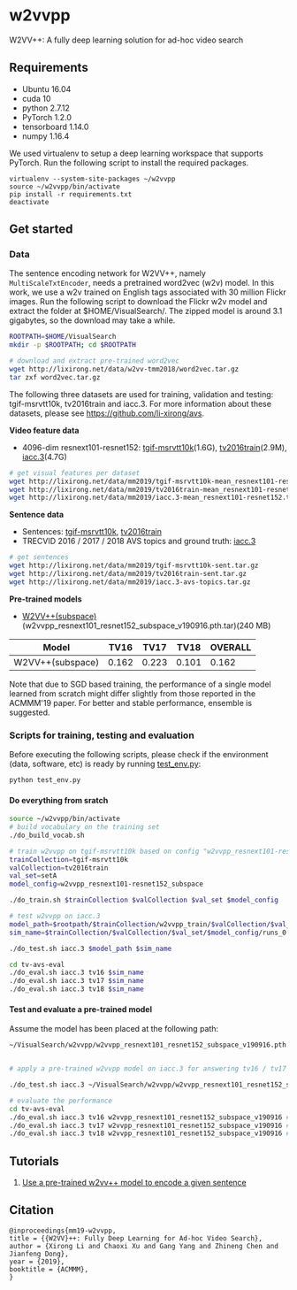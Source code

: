 # w2vvpp
W2VV++: A fully deep learning solution for ad-hoc video search

## Requirements
* Ubuntu 16.04
* cuda 10
* python 2.7.12
* PyTorch 1.2.0
* tensorboard 1.14.0
* numpy 1.16.4

We used virtualenv to setup a deep learning workspace that supports PyTorch. Run the following script to install the required packages.

```
virtualenv --system-site-packages ~/w2vvpp
source ~/w2vvpp/bin/activate
pip install -r requirements.txt
deactivate
```

## Get started

### Data

The sentence encoding network for W2VV++, namely ```MultiScaleTxtEncoder```, needs a pretrained word2vec (w2v) model. In this work, we use a w2v trained on English tags associated with 30 million Flickr images.  Run the following script to download the Flickr w2v model and extract the folder at $HOME/VisualSearch/. The zipped model is around 3.1 gigabytes, so the download may take a while.

```bash
ROOTPATH=$HOME/VisualSearch
mkdir -p $ROOTPATH; cd $ROOTPATH

# download and extract pre-trained word2vec
wget http://lixirong.net/data/w2vv-tmm2018/word2vec.tar.gz
tar zxf word2vec.tar.gz
```

The following three datasets are used for training, validation and testing: tgif-msrvtt10k, tv2016train and iacc.3. For more information about these datasets, please see https://github.com/li-xirong/avs.


**Video feature data**
+ 4096-dim resnext101-resnet152: [tgif-msrvtt10k](http://lixirong.net/data/mm2019/tgif-msrvtt10k-mean_resnext101-resnet152.tar.gz)(1.6G), [tv2016train](http://lixirong.net/data/mm2019/tv2016train-mean_resnext101-resnet152.tar.gz)(2.9M), [iacc.3](http://lixirong.net/data/mm2019/iacc.3-mean_resnext101-resnet152.tar.gz)(4.7G)

```bash
# get visual features per dataset
wget http://lixirong.net/data/mm2019/tgif-msrvtt10k-mean_resnext101-resnet152.tar.gz
wget http://lixirong.net/data/mm2019/tv2016train-mean_resnext101-resnet152.tar.gz
wget http://lixirong.net/data/mm2019/iacc.3-mean_resnext101-resnet152.tar.gz
```

**Sentence data**
+ Sentences: [tgif-msrvtt10k](http://lixirong.net/data/mm2019/tgif-msrvtt10k-sent.tar.gz), [tv2016train](http://lixirong.net/data/mm2019/tv2016train-sent.tar.gz)
+ TRECVID 2016 / 2017 / 2018 AVS topics and ground truth: [iacc.3](http://lixirong.net/data/mm2019/iacc.3-avs-topics.tar.gz)

```bash
# get sentences
wget http://lixirong.net/data/mm2019/tgif-msrvtt10k-sent.tar.gz
wget http://lixirong.net/data/mm2019/tv2016train-sent.tar.gz
wget http://lixirong.net/data/mm2019/iacc.3-avs-topics.tar.gz
```


**Pre-trained models**
+ [W2VV++(subspace)](http://lixirong.net/data/mm2019/w2vvpp_resnext101_resnet152_subspace_v190916.pth.tar)(w2vvpp_resnext101_resnet152_subspace_v190916.pth.tar)(240 MB)

Model | TV16 | TV17 | TV18 | OVERALL
|--- | ---| ---| ---| ---|
|W2VV++(subspace) | 0.162 | 0.223 | 0.101 | 0.162 |

Note that due to SGD based training, the performance of a single model learned from scratch might differ slightly from those reported in the ACMMM'19 paper. For better and stable performance, ensemble is suggested.

### Scripts for training, testing and evaluation

Before executing the following scripts, please check if the environment (data, software, etc) is ready by running [test_env.py](test_env.py):
```bash
python test_env.py
```

#### Do everything from sratch

```bash
source ~/w2vvpp/bin/activate
# build vocabulary on the training set
./do_build_vocab.sh

# train w2vvpp on tgif-msrvtt10k based on config "w2vvpp_resnext101-resnet152_subspace"
trainCollection=tgif-msrvtt10k
valCollection=tv2016train
val_set=setA
model_config=w2vvpp_resnext101-resnet152_subspace

./do_train.sh $trainCollection $valCollection $val_set $model_config

# test w2vvpp on iacc.3
model_path=$rootpath/$trainCollection/w2vvpp_train/$valCollection/$val_set/$model_config/runs_0/model_best.pth.tar
sim_name=$trainCollection/$valCollection/$val_set/$model_config/runs_0

./do_test.sh iacc.3 $model_path $sim_name

cd tv-avs-eval
./do_eval.sh iacc.3 tv16 $sim_name
./do_eval.sh iacc.3 tv17 $sim_name
./do_eval.sh iacc.3 tv18 $sim_name
```

#### Test and evaluate a pre-trained model

Assume the model has been placed at the following path:

```bash
~/VisualSearch/w2vvpp/w2vvpp_resnext101_resnet152_subspace_v190916.pth.tar
```

```bash

# apply a pre-trained w2vvpp model on iacc.3 for answering tv16 / tv17 / tv18 queries

./do_test.sh iacc.3 ~/VisualSearch/w2vvpp/w2vvpp_resnext101_resnet152_subspace_v190916.pth.tar w2vvpp_resnext101_resnet152_subspace_v190916

# evaluate the performance
cd tv-avs-eval
./do_eval.sh iacc.3 tv16 w2vvpp_resnext101_resnet152_subspace_v190916 # tv16 infAP: 0.162
./do_eval.sh iacc.3 tv17 w2vvpp_resnext101_resnet152_subspace_v190916 # tv17 infAP: 0.223
./do_eval.sh iacc.3 tv18 w2vvpp_resnext101_resnet152_subspace_v190916 # tv18 infAP: 0.101
```

## Tutorials

1. [Use a pre-trained w2vv++ model to encode a given sentence](tutorial.ipynb)


## Citation

```
@inproceedings{mm19-w2vvpp,
title = {{W2VV}++: Fully Deep Learning for Ad-hoc Video Search},
author = {Xirong Li and Chaoxi Xu and Gang Yang and Zhineng Chen and Jianfeng Dong},
year = {2019},
booktitle = {ACMMM},
}
```
